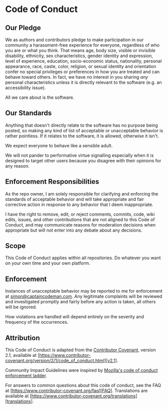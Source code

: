 # Code of Conduct

## Our Pledge

We as authors and contributors pledge to make participation in our community a harassment-free experience for everyone, regardless of who you are or what you think. That means age, body size, visible or invisible disability, ethnicity, sex characteristics, gender identity and expression, level of experience, education, socio-economic status, nationality, personal appearance, race, caste, color, religion, or sexual identity and orientation confer no special privileges or preferences in how you are treated and can behave toward others. In fact, we have no interest in you sharing _any_ personal characteristics unless it is directly relevant to the software (e.g. an accessibility issue).

All we care about is the software.

## Our Standards

Anything that doesn't directly relate to the software has no purpose being posted, so making any kind of list of acceptable or unacceptable behavior is rather pointless. If it relates to the software, it is allowed, otherwise it isn't.

We expect everyone to behave like a sensible adult.

We will not pander to performative virtue signalling especially when it is designed to target other users because you disagree with their opinions for any reason.

## Enforcement Responsibilities

As the repo owner, I am solely responsible for clarifying and enforcing the standards of acceptable behavior and will take appropriate and fair corrective action in response to any behavior that I deem inappropriate.

I have the right to remove, edit, or reject comments, commits, code, wiki edits, issues, and other contributions that are not aligned to this Code of Conduct, and may communicate reasons for moderation decisions when appropriate but will not enter into any debate about any decisions.

## Scope

This Code of Conduct applies within all repositories. Do whatever you want on your own time and your own platform.

## Enforcement

Instances of unacceptable behavior may be reported to me for enforcement at simon@captaincodeman.com. Any legitimate complaints will be reviewed and investigated promptly and fairly before any action is taken, all others will be ignored.

How violations are handled will depend entirely on the severity and frequency of the occurrences.

## Attribution

This Code of Conduct is adapted from the [Contributor Covenant][homepage], version 2.1, available at [https://www.contributor-covenant.org/version/2/1/code_of_conduct.html][v2.1].

Community Impact Guidelines were inspired by [Mozilla's code of conduct enforcement ladder][Mozilla CoC].

For answers to common questions about this code of conduct, see the FAQ at [https://www.contributor-covenant.org/faq][FAQ]. Translations are available at [https://www.contributor-covenant.org/translations][translations].

[homepage]: https://www.contributor-covenant.org
[v2.1]: https://www.contributor-covenant.org/version/2/1/code_of_conduct.html
[Mozilla CoC]: https://github.com/mozilla/diversity
[FAQ]: https://www.contributor-covenant.org/faq
[translations]: https://www.contributor-covenant.org/translations
